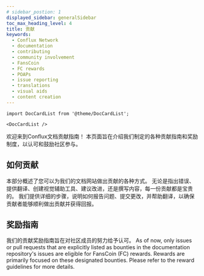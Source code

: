 ```yaml
---
# sidebar_postion: 1
displayed_sidebar: generalSidebar
toc_max_heading_level: 4
title: 贡献
keywords:
  - Conflux Network
  - documentation
  - contributing
  - community involvement
  - FansCoin
  - FC rewards
  - POAPs
  - issue reporting
  - translations
  - visual aids
  - content creation
---
```


```mdx-code-block
import DocCardList from '@theme/DocCardList';

<DocCardList />
```

欢迎来到Conflux文档贡献指南！ 本页面旨在介绍我们制定的各种贡献指南和奖励制度，以认可和鼓励社区参与。

## 如何贡献

本部分概述了您可以为我们的文档网站做出贡献的各种方式。 无论是指出错误、提供翻译、创建视觉辅助工具、建议改进，还是撰写内容，每一份贡献都是宝贵的。 我们提供详细的步骤，说明如何报告问题、提交更改，并帮助翻译，以确保贡献者能够顺利做出贡献并获得回报。

## 奖励指南

我们的贡献奖励指南旨在对社区成员的努力给予认可。 As of now, only issues or pull requests that are explicitly listed as bounties in the documentation repository's issues are eligible for FansCoin (FC) rewards. Rewards are primarily focused on these designated bounties. Please refer to the reward guidelines for more details.

